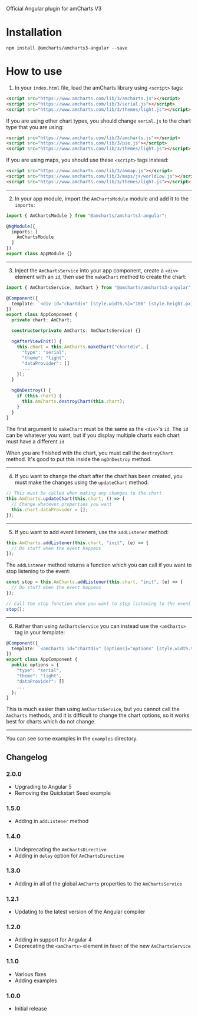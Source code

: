 Official Angular plugin for amCharts V3

Installation
============

```
npm install @amcharts/amcharts3-angular --save
```

How to use
==========

1) In your `index.html` file, load the amCharts library using `<script>` tags:

```html
<script src="https://www.amcharts.com/lib/3/amcharts.js"></script>
<script src="https://www.amcharts.com/lib/3/serial.js"></script>
<script src="https://www.amcharts.com/lib/3/themes/light.js"></script>
```

If you are using other chart types, you should change `serial.js` to the chart type that you are using:

```html
<script src="https://www.amcharts.com/lib/3/amcharts.js"></script>
<script src="https://www.amcharts.com/lib/3/pie.js"></script>
<script src="https://www.amcharts.com/lib/3/themes/light.js"></script>
```

If you are using maps, you should use these `<script>` tags instead:

```html
<script src="https://www.amcharts.com/lib/3/ammap.js"></script>
<script src="https://www.amcharts.com/lib/3/maps/js/worldLow.js"></script>
<script src="https://www.amcharts.com/lib/3/themes/light.js"></script>
```

----

2) In your app module, import the `AmChartsModule` module and add it to the `imports`:

```typescript
import { AmChartsModule } from "@amcharts/amcharts3-angular";

@NgModule({
  imports: [
    AmChartsModule
  ]
})
export class AppModule {}
```

----

3) Inject the `AmChartsService` into your app component, create a `<div>` element with an `id`, then use the `makeChart` method to create the chart:

```typescript
import { AmChartsService, AmChart } from "@amcharts/amcharts3-angular";

@Component({
  template: `<div id="chartdiv" [style.width.%]="100" [style.height.px]="500"></div>`
})
export class AppComponent {
  private chart: AmChart;

  constructor(private AmCharts: AmChartsService) {}

  ngAfterViewInit() {
    this.chart = this.AmCharts.makeChart("chartdiv", {
      "type": "serial",
      "theme": "light",
      "dataProvider": []
      ...
    });
  }

  ngOnDestroy() {
    if (this.chart) {
      this.AmCharts.destroyChart(this.chart);
    }
  }
}
```

The first argument to `makeChart` must be the same as the `<div>`'s `id`. The `id` can be whatever you want, but if you display multiple charts each chart must have a different `id`

When you are finished with the chart, you must call the `destroyChart` method. It's good to put this inside the `ngOnDestroy` method.

----

4) If you want to change the chart after the chart has been created, you must make the changes using the `updateChart` method:

```typescript
// This must be called when making any changes to the chart
this.AmCharts.updateChart(this.chart, () => {
  // Change whatever properties you want
  this.chart.dataProvider = [];
});
```

----

5) If you want to add event listeners, use the `addListener` method:

```typescript
this.AmCharts.addListener(this.chart, "init", (e) => {
  // Do stuff when the event happens
});
```

The `addListener` method returns a function which you can call if you want to stop listening to the event:

```typescript
const stop = this.AmCharts.addListener(this.chart, "init", (e) => {
  // Do stuff when the event happens
});

// Call the stop function when you want to stop listening to the event
stop();
```

----

6) Rather than using `AmChartsService` you can instead use the `<amCharts>` tag in your template:

```typescript
@Component({
  template: `<amCharts id="chartdiv" [options]="options" [style.width.%]="100" [style.height.px]="500"></amCharts>`
})
export class AppComponent {
  public options = {
    "type": "serial",
    "theme": "light",
    "dataProvider": []
    ...
  };
}
```

This is much easier than using `AmChartsService`, but you cannot call the `AmCharts` methods, and it is difficult to change the chart options, so it works best for charts which do not change.

----

You can see some examples in the `examples` directory.

## Changelog

### 2.0.0
* Upgrading to Angular 5
* Removing the Quickstart Seed example

### 1.5.0
* Adding in `addListener` method

### 1.4.0
* Undeprecating the `AmChartsDirective`
* Adding in `delay` option for `AmChartsDirective`

### 1.3.0
* Adding in all of the global `AmCharts` properties to the `AmChartsService`

### 1.2.1
* Updating to the latest version of the Angular compiler

### 1.2.0
* Adding in support for Angular 4
* Deprecating the `<amCharts>` element in favor of the new `AmChartsService`

### 1.1.0
* Various fixes
* Adding examples

### 1.0.0
* Initial release
